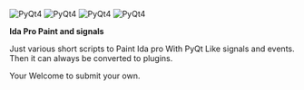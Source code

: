 ![PyQt4](https://img.shields.io/badge/PyQt-4-brightgreen.svg?maxAge=2592000) ![PyQt4](https://img.shields.io/badge/Ida_pro-Script-red.svg?maxAge=2592000) ![PyQt4](https://img.shields.io/badge/PyQt-5-green.svg?maxAge=2592000) ![PyQt4](https://img.shields.io/badge/Python-2.7-blue.svg?maxAge=2592000)

**Ida Pro Paint and signals**

Just various short scripts to Paint Ida pro With PyQt Like signals and events.
Then it can always be converted to plugins.

Your Welcome to submit your own.
